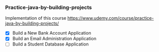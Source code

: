 ### Practice-java-by-building-projects
Implementation of this course https://www.udemy.com/course/practice-java-by-building-projects/

- [x] Build a New Bank Account Application
- [x] Build an Email Administration Application
- [ ] Build a Student Database Application

